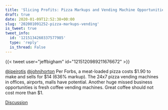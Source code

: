 ```yaml
---
title: 'Slicing Profits: Pizza Markups and Vending Machine Opportunities'
draft: true
date: 2020-01-09T12:52:38+00:00
slug: '202001091252-pizza-markups-vending'
is_tweet: true
tweet_info:
  id: '1215134260337577985'
  type: 'reply'
  is_thread: False
---
```




{{< tweet user="jeffbigham" id="1215120989211676672" >}}

[@ipeirotis](https://x.com/ipeirotis) [@johnjhorton](https://x.com/johnjhorton) Per Forbs, a meat-loaded pizza costs $1.90 to make and sells for $14 (636% markup). The 24x7 pizza vending machines in offices, airports, malls have potential. Another huge missed business opportunities is fresh coffee vending machines. Great coffee should not cost more than $1.

[Discussion](https://x.com/sytelus/status/1215134260337577985)

